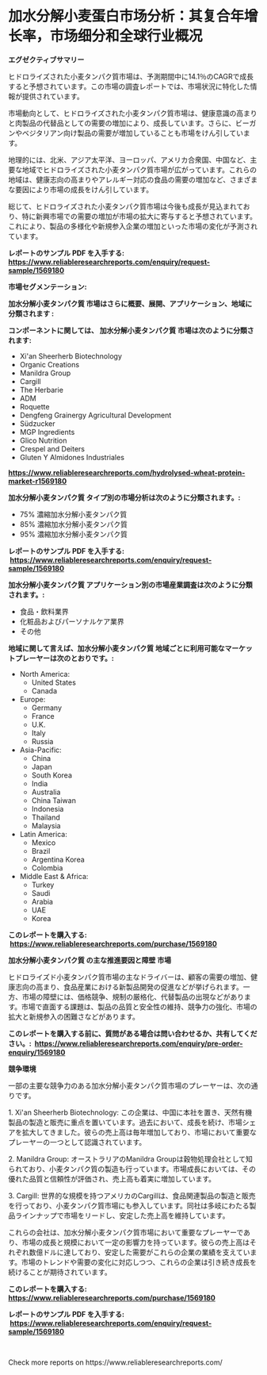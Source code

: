 <p><h1>加水分解小麦蛋白市场分析：其复合年增长率，市场细分和全球行业概况</h1></p><p><strong>エグゼクティブサマリー</strong></p>
<p><p>ヒドロライズされた小麦タンパク質市場は、予測期間中に14.1％のCAGRで成長すると予想されています。この市場の調査レポートでは、市場状況に特化した情報が提供されています。</p><p>市場動向として、ヒドロライズされた小麦タンパク質市場は、健康意識の高まりと肉製品の代替品としての需要の増加により、成長しています。さらに、ビーガンやベジタリアン向け製品の需要が増加していることも市場をけん引しています。</p><p>地理的には、北米、アジア太平洋、ヨーロッパ、アメリカ合衆国、中国など、主要な地域でヒドロライズされた小麦タンパク質市場が広がっています。これらの地域は、健康志向の高まりやアレルギー対応の食品の需要の増加など、さまざまな要因により市場の成長をけん引しています。</p><p>総じて、ヒドロライズされた小麦タンパク質市場は今後も成長が見込まれており、特に新興市場での需要の増加が市場の拡大に寄与すると予想されています。これにより、製品の多様化や新規参入企業の増加といった市場の変化が予測されています。</p></p>
<p><strong>レポートのサンプル PDF を入手する: <a href="https://www.reliableresearchreports.com/enquiry/request-sample/1569180">https://www.reliableresearchreports.com/enquiry/request-sample/1569180</a></strong></p>
<p><strong>市場セグメンテーション:</strong></p>
<p><strong> 加水分解小麦タンパク質 市場はさらに概要、展開、アプリケーション、地域に分類されます :</strong></p>
<p><strong>コンポーネントに関しては、 加水分解小麦タンパク質 市場は次のように分類されます: &nbsp;</strong></p>
<p><ul><li>Xi'an Sheerherb Biotechnology</li><li>Organic Creations</li><li>Manildra Group</li><li>Cargill</li><li>The Herbarie</li><li>ADM</li><li>Roquette</li><li>Dengfeng Grainergy Agricultural Development</li><li>Südzucker</li><li>MGP Ingredients</li><li>Glico Nutrition</li><li>Crespel and Deiters</li><li>Gluten Y Almidones Industriales</li></ul></p>
<p><strong><a href="https://www.reliableresearchreports.com/hydrolysed-wheat-protein-market-r1569180">https://www.reliableresearchreports.com/hydrolysed-wheat-protein-market-r1569180</a></strong></p>
<p><strong> 加水分解小麦タンパク質 タイプ別の市場分析は次のように分類されます。:</strong></p>
<p><ul><li>75% 濃縮加水分解小麦タンパク質</li><li>85% 濃縮加水分解小麦タンパク質</li><li>95% 濃縮加水分解小麦タンパク質</li></ul></p>
<p><strong>レポートのサンプル PDF を入手する: &nbsp;<a href="https://www.reliableresearchreports.com/enquiry/request-sample/1569180">https://www.reliableresearchreports.com/enquiry/request-sample/1569180</a></strong></p>
<p><strong> 加水分解小麦タンパク質 アプリケーション別の市場産業調査は次のように分類されます。:</strong></p>
<p><ul><li>食品・飲料業界</li><li>化粧品およびパーソナルケア業界</li><li>その他</li></ul></p>
<p><strong>地域に関して言えば、加水分解小麦タンパク質 地域ごとに利用可能なマーケットプレーヤーは次のとおりです。:</strong></p>
<p><ul>
    <li>
        North America:
        <ul>
            <li>United States</li>
            <li>Canada</li>
        </ul>
    </li>
    <li>
        Europe:
        <ul>
            <li>Germany</li>
            <li>France</li>
            <li>U.K.</li>
            <li>Italy</li>
            <li>Russia</li>
        </ul>
    </li>
    <li>
        Asia-Pacific:
        <ul>
            <li>China</li>
            <li>Japan</li>
            <li>South Korea</li>
            <li>India</li>
            <li>Australia</li>
            <li>China Taiwan</li>
            <li>Indonesia</li>
            <li>Thailand</li>
            <li>Malaysia</li>
        </ul>
    </li>
    <li>
        Latin America:
        <ul>
            <li>Mexico</li>
            <li>Brazil</li>
            <li>Argentina Korea</li>
            <li>Colombia</li>
        </ul>
    </li>
    <li>
        Middle East & Africa:
        <ul>
            <li>Turkey</li>
            <li>Saudi</li>
            <li>Arabia</li>
            <li>UAE</li>
            <li>Korea</li>
        </ul>
    </li>
    </ul></p>
<p><strong>このレポートを購入する: &nbsp;<a href="https://www.reliableresearchreports.com/purchase/1569180">https://www.reliableresearchreports.com/purchase/1569180</a></strong></p>
<p><strong>加水分解小麦タンパク質 の主な推進要因と障壁 市場</strong></p>
<p><p>ヒドロライズド小麦タンパク質市場の主なドライバーは、顧客の需要の増加、健康志向の高まり、食品産業における新製品開発の促進などが挙げられます。一方、市場の障壁には、価格競争、規制の厳格化、代替製品の出現などがあります。市場で直面する課題は、製品の品質と安全性の維持、競争力の強化、市場の拡大と新規参入の困難さなどがあります。</p></p>
<p><strong>このレポートを購入する前に、質問がある場合は問い合わせるか、共有してください。:&nbsp; <a href="https://www.reliableresearchreports.com/enquiry/pre-order-enquiry/1569180">https://www.reliableresearchreports.com/enquiry/pre-order-enquiry/1569180</a></strong></p>
<p><strong>競争環境</strong></p>
<p><p>一部の主要な競争力のある加水分解小麦タンパク質市場のプレーヤーは、次の通りです。</p><p>1. Xi'an Sheerherb Biotechnology: この企業は、中国に本社を置き、天然有機製品の製造と販売に重点を置いています。過去において、成長を続け、市場シェアを拡大してきました。彼らの売上高は毎年増加しており、市場において重要なプレーヤーの一つとして認識されています。</p><p>2. Manildra Group: オーストラリアのManildra Groupは穀物処理会社として知られており、小麦タンパク質の製造も行っています。市場成長においては、その優れた品質と信頼性が評価され、売上高も着実に増加しています。</p><p>3. Cargill: 世界的な規模を持つアメリカのCargillは、食品関連製品の製造と販売を行っており、小麦タンパク質市場にも参入しています。同社は多岐にわたる製品ラインナップで市場をリードし、安定した売上高を維持しています。</p><p>これらの会社は、加水分解小麦タンパク質市場において重要なプレーヤーであり、市場の成長と規模において一定の影響力を持っています。彼らの売上高はそれぞれ数億ドルに達しており、安定した需要がこれらの企業の業績を支えています。市場のトレンドや需要の変化に対応しつつ、これらの企業は引き続き成長を続けることが期待されています。</p></p>
<p><strong>このレポートを購入する: &nbsp; <a href="https://www.reliableresearchreports.com/purchase/1569180">https://www.reliableresearchreports.com/purchase/1569180</a></strong></p>
<p><strong>レポートのサンプル PDF を入手する: &nbsp;<a href="https://www.reliableresearchreports.com/enquiry/request-sample/1569180">https://www.reliableresearchreports.com/enquiry/request-sample/1569180</a></strong><strong></strong></p>
<p>&nbsp;</p>
<p>Check more reports on https://www.reliableresearchreports.com/</p>